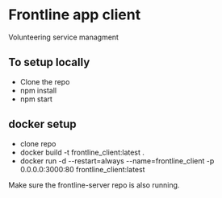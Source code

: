 # Frontline app client

Volunteering service managment

## To setup locally

- Clone the repo
- npm install
- npm start

## docker setup

- clone repo
- docker build -t frontline_client:latest .
- docker run -d --restart=always --name=frontline_client -p 0.0.0.0:3000:80 frontline_client:latest

Make sure the frontline-server repo is also running.
